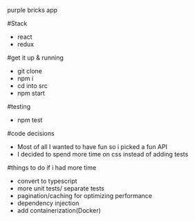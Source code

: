 purple bricks app

#Stack
- react
- redux

#get it up & running
- git clone
- npm i
- cd into src
- npm start

#testing
- npm test

#code decisions
- Most of all I wanted to have fun so i picked   a fun API
- I decided to spend more time on css instead    of adding tests

#things to do if i had more time
- convert to typescript 
- more unit tests/ separate tests
- pagination/caching for optimizing performance
- dependency injection
- add containerization(Docker)